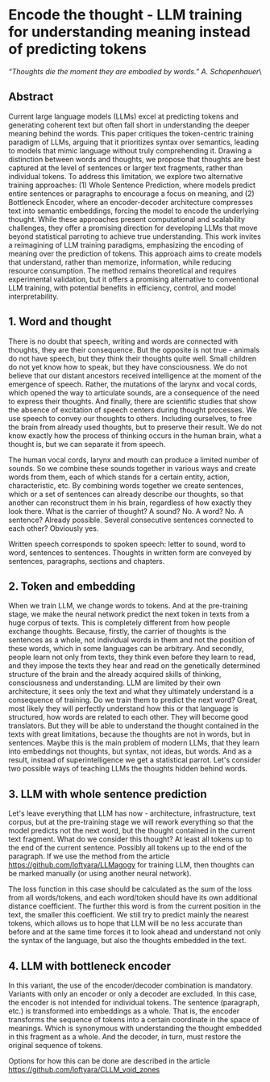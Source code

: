 # Encode the thought  - LLM training for understanding meaning instead of predicting tokens
*“Thoughts die the moment they are embodied by words.” A. Schopenhauer*\

## Abstract
Current large language models (LLMs) excel at predicting tokens and generating coherent text but often fall short in understanding the deeper meaning behind the words. This paper critiques the token-centric training paradigm of LLMs, arguing that it prioritizes syntax over semantics, leading to models that mimic language without truly comprehending it. Drawing a distinction between words and thoughts, we propose that thoughts are best captured at the level of sentences or larger text fragments, rather than individual tokens. To address this limitation, we explore two alternative training approaches: (1) Whole Sentence Prediction, where models predict entire sentences or paragraphs to encourage a focus on meaning, and (2) Bottleneck Encoder, where an encoder-decoder architecture compresses text into semantic embeddings, forcing the model to encode the underlying thought. While these approaches present computational and scalability challenges, they offer a promising direction for developing LLMs that move beyond statistical parroting to achieve true understanding. This work invites a reimagining of LLM training paradigms, emphasizing the encoding of meaning over the prediction of tokens.
This approach aims to create models that understand, rather than memorize, information, while reducing resource consumption. The method remains theoretical and requires experimental validation, but it offers a promising alternative to conventional LLM training, with potential benefits in efficiency, control, and model interpretability.

## 1.	Word and thought
There is no doubt that speech, writing and words are connected with thoughts, they are their consequence. But the opposite is not true - animals do not have speech, but they think their thoughts quite well. Small children do not yet know how to speak, but they have consciousness. We do not believe that our distant ancestors received intelligence at the moment of the emergence of speech. Rather, the mutations of the larynx and vocal cords, which opened the way to articulate sounds, are a consequence of the need to express their thoughts. And finally, there are scientific studies that show the absence of excitation of speech centers during thought processes. We use speech to convey our thoughts to others. Including ourselves, to free the brain from already used thoughts, but to preserve their result. We do not know exactly how the process of thinking occurs in the human brain, what a thought is, but we can separate it from speech.

The human vocal cords, larynx and mouth can produce a limited number of sounds. So we combine these sounds together in various ways and create words from them, each of which stands for a certain entity, action, characteristic, etc. By combining words together we create sentences, which or a set of sentences can already describe our thoughts, so that another can reconstruct them in his brain, regardless of how exactly they look there. What is the carrier of thought? A sound? No. A word? No. A sentence? Already possible. Several consecutive sentences connected to each other? Obviously yes.

Written speech corresponds to spoken speech: letter to sound, word to word, sentences to sentences. Thoughts in written form are conveyed by sentences, paragraphs, sections and chapters.
## 2.	Token and embedding 
When we train LLM, we change words to tokens. And at the pre-training stage, we make the neural network predict the next token in texts from a huge corpus of texts. This is completely different from how people exchange thoughts. Because, firstly, the carrier of thoughts is the sentences as a whole, not individual words in them and not the position of these words, which in some languages can be arbitrary. And secondly, people learn not only from texts, they think even before they learn to read, and they impose the texts they hear and read on the genetically determined structure of the brain and the already acquired skills of thinking, consciousness and understanding. LLM are limited by their own architecture, it sees only the text and what they ultimately understand is a consequence of training. Do we train them to predict the next word? Great, most likely they will perfectly understand how this or that language is structured, how words are related to each other. They will become good translators. But they will be able to understand the thought contained in the texts with great limitations, because the thoughts are not in words, but in sentences. Maybe this is the main problem of modern LLMs, that they learn into embeddings not thoughts, but syntax, not ideas, but words. And as a result, instead of superintelligence we get a statistical parrot. Let's consider two possible ways of teaching LLMs the thoughts hidden behind words.
## 3.	LLM with whole sentence prediction
Let's leave everything that LLM has now - architecture, infrastructure, text corpus, but at the pre-training stage we will rework everything so that the model predicts not the next word, but the thought contained in the current text fragment. What do we consider this thought? At least all tokens up to the end of the current sentence. Possibly all tokens up to the end of the paragraph. If we use the method from the article https://github.com/loftyara/LLMagogy for training LLM, then thoughts can be marked manually (or using another neural network).

The loss function in this case should be calculated as the sum of the loss from all words/tokens, and each word/token should have its own additional distance coefficient. The further this word is from the current position in the text, the smaller this coefficient. We still try to predict mainly the nearest tokens, which allows us to hope that LLM will be no less accurate than before and at the same time forces it to look ahead and understand not only the syntax of the language, but also the thoughts embedded in the text.
## 4.	LLM with bottleneck encoder
In this variant, the use of the encoder/decoder combination is mandatory. Variants with only an encoder or only a decoder are excluded. In this case, the encoder is not intended for individual tokens. The sentence (paragraph, etc.) is transformed into embeddings as a whole. That is, the encoder transforms the sequence of tokens into a certain coordinate in the space of meanings. Which is synonymous with understanding the thought embedded in this fragment as a whole. And the decoder, in turn, must restore the original sequence of tokens.

Options for how this can be done are described in the article https://github.com/loftyara/CLLM_void_zones
